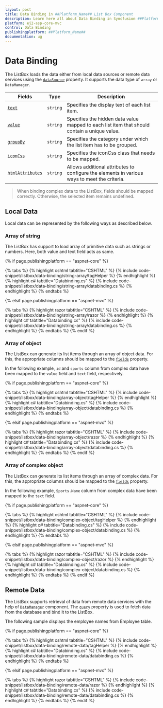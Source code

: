 ```yaml
---
layout: post
title: Data Binding in ##Platform_Name## List Box Component
description: Learn here all about Data Binding in Syncfusion ##Platform_Name## List Box component of Syncfusion Essential JS 2 and more.
platform: ej2-asp-core-mvc
control: Data Binding
publishingplatform: ##Platform_Name##
documentation: ug
---
```



# Data Binding

The ListBox loads the data either from local data sources or remote data services using the [`dataSource`](https://help.syncfusion.com/cr/aspnetcore-js2/Syncfusion.EJ2~Syncfusion.EJ2.DropDowns.ListBox~DataSource.html) property. It supports the data type of `array` or `DataManager`.

| Fields | Type | Description |
|------|------|-------------|
| [`text`](https://help.syncfusion.com/cr/cref_files/aspnetcore-js2/Syncfusion.EJ2~Syncfusion.EJ2.DropDowns.ListBoxFieldSettings~Text.html) |  `string` | Specifies the display text of each list item. |
| [`value`](https://help.syncfusion.com/cr/cref_files/aspnetcore-js2/Syncfusion.EJ2~Syncfusion.EJ2.DropDowns.ListBoxFieldSettings~Value.html) |  `string` | Specifies the hidden data value mapped to each list item that should contain a unique value. |
| [`groupBy`](https://help.syncfusion.com/cr/cref_files/aspnetcore-js2/Syncfusion.EJ2~Syncfusion.EJ2.DropDowns.ListBoxFieldSettings~GroupBy.html) |  `string` | Specifies the category under which the list item has to be grouped. |
| [`iconCss`](https://help.syncfusion.com/cr/cref_files/aspnetcore-js2/Syncfusion.EJ2~Syncfusion.EJ2.DropDowns.ListBoxFieldSettings~IconCss.html) |  `string` | Specifies the iconCss class that needs to be mapped. |
| [`htmlAttributes`](https://help.syncfusion.com/cr/cref_files/aspnetcore-js2/Syncfusion.EJ2~Syncfusion.EJ2.DropDowns.ListBoxFieldSettings~HtmlAttributes.html) |  `string` | Allows additional attributes to configure the elements in various ways to meet the criteria. |

> When binding complex data to the ListBox, fields should be mapped correctly. Otherwise, the selected item remains undefined.

## Local Data

Local data can be represented by the following ways as described below.

### Array of string

The ListBox has support to load array of primitive data such as strings or numbers. Here, both value and text field acts as same.

{% if page.publishingplatform == "aspnet-core" %}

{% tabs %}
{% highlight cshtml tabtitle="CSHTML" %}
{% include code-snippet/listbox/data-binding/string-array/tagHelper %}
{% endhighlight %}
{% highlight c# tabtitle="Databinding.cs" %}
{% include code-snippet/listbox/data-binding/string-array/databinding.cs %}
{% endhighlight %}
{% endtabs %}

{% elsif page.publishingplatform == "aspnet-mvc" %}

{% tabs %}
{% highlight razor tabtitle="CSHTML" %}
{% include code-snippet/listbox/data-binding/string-array/razor %}
{% endhighlight %}
{% highlight c# tabtitle="Databinding.cs" %}
{% include code-snippet/listbox/data-binding/string-array/databinding.cs %}
{% endhighlight %}
{% endtabs %}
{% endif %}



### Array of object

The ListBox can generate its list items through an array of object data. For this, the appropriate columns should be mapped to the [`fields`](../api/list-box/#fields) property.

In the following example, `id` and `sports` column from complex data have been mapped to the `value` field and `text` field, respectively.

{% if page.publishingplatform == "aspnet-core" %}

{% tabs %}
{% highlight cshtml tabtitle="CSHTML" %}
{% include code-snippet/listbox/data-binding/array-object/tagHelper %}
{% endhighlight %}
{% highlight c# tabtitle="Databinding.cs" %}
{% include code-snippet/listbox/data-binding/array-object/databinding.cs %}
{% endhighlight %}
{% endtabs %}

{% elsif page.publishingplatform == "aspnet-mvc" %}

{% tabs %}
{% highlight razor tabtitle="CSHTML" %}
{% include code-snippet/listbox/data-binding/array-object/razor %}
{% endhighlight %}
{% highlight c# tabtitle="Databinding.cs" %}
{% include code-snippet/listbox/data-binding/array-object/databinding.cs %}
{% endhighlight %}
{% endtabs %}
{% endif %}



### Array of complex object

The ListBox can generate its list items through an array of complex data. For this, the appropriate columns should be mapped to the [`fields`](https://help.syncfusion.com/cr/cref_files/aspnetcore-js2/Syncfusion.EJ2~Syncfusion.EJ2.DropDowns.ListBox~Fields.html) property.

In the following example, `Sports.Name` column from complex data have been mapped to the `text` field.

{% if page.publishingplatform == "aspnet-core" %}

{% tabs %}
{% highlight cshtml tabtitle="CSHTML" %}
{% include code-snippet/listbox/data-binding/complex-object/tagHelper %}
{% endhighlight %}
{% highlight c# tabtitle="Databinding.cs" %}
{% include code-snippet/listbox/data-binding/complex-object/databinding.cs %}
{% endhighlight %}
{% endtabs %}

{% elsif page.publishingplatform == "aspnet-mvc" %}

{% tabs %}
{% highlight razor tabtitle="CSHTML" %}
{% include code-snippet/listbox/data-binding/complex-object/razor %}
{% endhighlight %}
{% highlight c# tabtitle="Databinding.cs" %}
{% include code-snippet/listbox/data-binding/complex-object/databinding.cs %}
{% endhighlight %}
{% endtabs %}
{% endif %}



## Remote Data

The ListBox supports retrieval of data from remote data services with the help of [`DataManager`](https://ej2.syncfusion.com/documentation/data/getting-started/) component. The [`query`](https://help.syncfusion.com/cr/cref_files/aspnetcore-js2/Syncfusion.EJ2~Syncfusion.EJ2.DropDowns.ListBox~Query.html) property is used to fetch
data from the database and bind it to the ListBox.

The following sample displays the employee names from Employee table.

{% if page.publishingplatform == "aspnet-core" %}

{% tabs %}
{% highlight cshtml tabtitle="CSHTML" %}
{% include code-snippet/listbox/data-binding/remote-data/tagHelper %}
{% endhighlight %}
{% highlight c# tabtitle="Databinding.cs" %}
{% include code-snippet/listbox/data-binding/remote-data/databinding.cs %}
{% endhighlight %}
{% endtabs %}

{% elsif page.publishingplatform == "aspnet-mvc" %}

{% tabs %}
{% highlight razor tabtitle="CSHTML" %}
{% include code-snippet/listbox/data-binding/remote-data/razor %}
{% endhighlight %}
{% highlight c# tabtitle="Databinding.cs" %}
{% include code-snippet/listbox/data-binding/remote-data/databinding.cs %}
{% endhighlight %}
{% endtabs %}
{% endif %}

